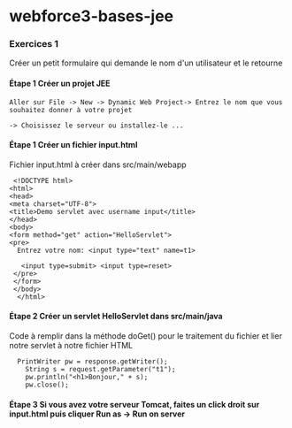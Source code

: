 # webforce3-bases-jee

### Exercices 1

Créer un petit formulaire qui demande le nom d'un utilisateur et le retourne

#### Étape 1 Créer un projet JEE

    Aller sur File -> New -> Dynamic Web Project-> Entrez le nom que vous souhaitez donner à votre projet 
    
    -> Choisissez le serveur ou installez-le ...



#### Étape 1 Créer un fichier input.html

Fichier input.html à créer dans src/main/webapp



     <!DOCTYPE html>
    <html>
    <head>
    <meta charset="UTF-8">
    <title>Demo servlet avec username input</title>
    </head>
    <body>
    <form method="get" action="HelloServlet">
    <pre>
      Entrez votre nom: <input type="text" name=t1>

       <input type=submit> <input type=reset>
     </pre>
     </form>
     </body>
      </html>

#### Étape 2 Créer un servlet HelloServlet dans src/main/java

Code à remplir dans la méthode doGet() pour le traitement du fichier et lier notre servlet à notre fichier HTML


      PrintWriter pw = response.getWriter();
		String s = request.getParameter("t1");
		pw.println("<h1>Bonjour," + s);
		pw.close();
		
		
		
#### Étape 3 Si vous avez votre serveur Tomcat, faites un click droit sur input.html puis cliquer Run as -> Run on server




          
          
          
